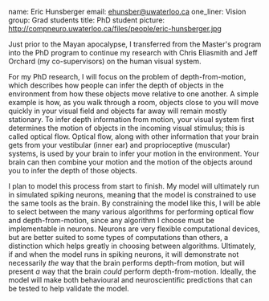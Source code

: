 name: Eric Hunsberger
email: ehunsber@uwaterloo.ca
one_liner: Vision
group: Grad students
title: PhD student
picture: http://compneuro.uwaterloo.ca/files/people/eric-hunsberger.jpg

Just prior to the Mayan apocalypse,
I transferred from the Master's program into the PhD program
to continue my research
with Chris Eliasmith and Jeff Orchard (my co-supervisors)
on the human visual system.

For my PhD research, I will focus on the problem of depth-from-motion,
which describes how people can infer the depth of objects in the environment
from how these objects move relative to one another.
A simple example is how, as you walk through a room,
objects close to you will move quickly in your visual field
and objects far away will remain mostly stationary.
To infer depth information from motion,
your visual system first determines the motion
of objects in the incoming visual stimulus;
this is called optical flow.
Optical flow, along with other information that your brain
gets from your vestibular (inner ear) and proprioceptive (muscular) systems,
is used by your brain to infer your motion in the environment.
Your brain can then combine your motion and the motion of the objects
around you to infer the depth of those objects.

I plan to model this process from start to finish.
My model will ultimately run in simulated spiking neurons,
meaning that the model is constrained to use the same tools as the brain.
By constraining the model like this,
I will be able to select between the many various algorithms
for performing optical flow and depth-from-motion,
since any algorithm I choose must be implementable in neurons.
Neurons are very flexible computational devices,
but are better suited to some types of computations than others,
a distinction which helps greatly in choosing between algorithms.
Ultimately, if and when the model runs in spiking neurons,
it will demonstrate not necessarily *the* way that the brain performs
depth-from motion, but will present *a* way that the brain *could*
perform depth-from-motion.
Ideally, the model will make both behavioural and neuroscientific
predictions that can be tested to help validate the model.
